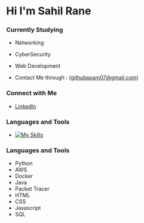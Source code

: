 # Hi  I'm Sahil Rane

### Currently Studying
- Networking
- CyberSecurity
- Web Development

- Contact Me through : (githubspam07@gmail.com)

### Connect with Me
- [LinkedIn](https://www.linkedin.com/in/sahil-rane-75a826286/)

### Languages and Tools
- [![My Skills](https://skillicons.dev/icons?i=aws,gcp,azure,react,vue,flutter&perline=3)](https://skillicons.dev)
### Languages and Tools
- Python
- AWS
- Docker
- Java
- Packet Tracer
- HTML
- CSS
- Javascript
- SQL

